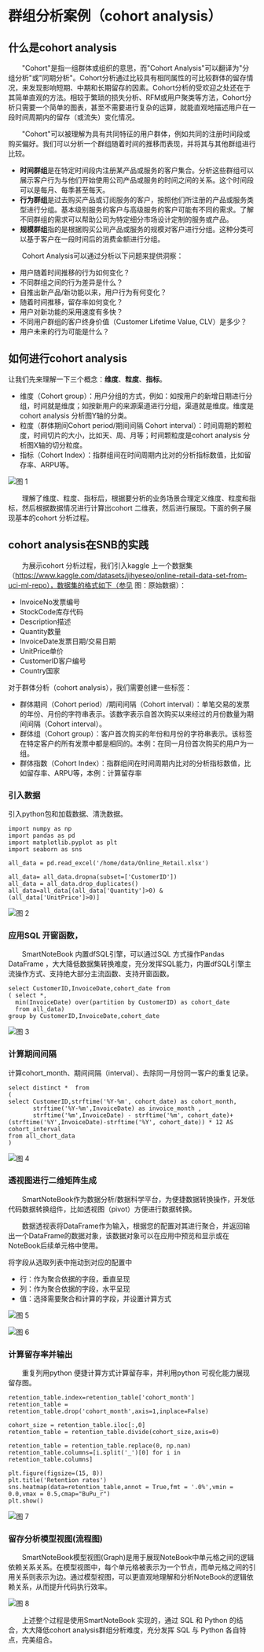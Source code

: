# 群组分析案例（cohort analysis）

## 什么是cohort analysis

&emsp;&emsp;"Cohort"是指一组群体或组织的意思，而"Cohort Analysis"可以翻译为"分组分析"或"同期分析"。Cohort分析通过比较具有相同属性的可比较群体的留存情况，来发现影响短期、中期和长期留存的因素。Cohort分析的受欢迎之处还在于其简单直观的方法。相较于繁琐的损失分析、RFM或用户聚类等方法，Cohort分析只需要一个简单的图表，甚至不需要进行复杂的运算，就能直观地描述用户在一段时间周期内的留存（或流失）变化情况。

&emsp;&emsp;"Cohort"可以被理解为具有共同特征的用户群体，例如共同的注册时间段或购买偏好。我们可以分析一个群组随着时间的推移而表现，并将其与其他群组进行比较。

- **时间群组**是在特定时间段内注册某产品或服务的客户集合。分析这些群组可以展示客户行为与他们开始使用公司产品或服务的时间之间的关系。这个时间段可以是每月、每季甚至每天。
- **行为群组**是过去购买产品或订阅服务的客户，按照他们所注册的产品或服务类型进行分组。基本级别服务的客户与高级服务的客户可能有不同的需求。了解不同群组的需求可以帮助公司为特定细分市场设计定制的服务或产品。
- **规模群组**指的是根据购买公司产品或服务的规模对客户进行分组。这种分类可以基于客户在一段时间后的消费金额进行分组。

&emsp;&emsp;Cohort Analysis可以通过分析以下问题来提供洞察：

- 用户随着时间推移的行为如何变化？
- 不同群组之间的行为差异是什么？
- 自推出新产品/新功能以来，用户行为有何变化？
- 随着时间推移，留存率如何变化？
- 用户对新功能的采用速度有多快？
- 不同用户群组的客户终身价值（Customer Lifetime Value, CLV）是多少？
- 用户未来的行为可能是什么？

## 如何进行cohort analysis

让我们先来理解一下三个概念：**维度**、**粒度**、**指标**。

- 维度（Cohort group）：用户分组的方式，例如：如按用户的新增日期进行分组，时间就是维度；如按新用户的来源渠道进行分组，渠道就是维度。维度是cohort analysis 分析图Y轴的分类。
- 粒度（群体期间Cohort period/期间间隔 Cohort interval）：时间周期的颗粒度，时间切片的大小，比如天、周、月等；时间颗粒度是cohort analysis 分析图X轴的切分粒度。
- 指标（Cohort Index）：指群组间在时间周期内比对的分析指标数值，比如留存率、ARPU等。


![图 1](../images/15a0a25c3a94a5ff65344320ef6f78dae99944ff64c58cebe2d1eb277d4e3a22.png)  


&emsp;&emsp;理解了维度、粒度、指标后，根据要分析的业务场景合理定义维度、粒度和指标，然后根据数据情况进行计算出cohort 二维表，然后进行展现。下面的例子展现基本的cohort 分析过程。

## cohort analysis在SNB的实践

&emsp;&emsp;为展示cohort 分析过程，我们引入kaggle 上一个数据集（https://www.kaggle.com/datasets/jihyeseo/online-retail-data-set-from-uci-ml-repo），数据集的格式如下（参见 图：原始数据）：
- InvoiceNo发票编号
- StockCode库存代码
- Description描述
- Quantity数量
- InvoiceDate发票日期/交易日期
- UnitPrice单价
- CustomerID客户编号
- Country国家

对于群体分析（cohort analysis），我们需要创建一些标签：

- 群体期间（Cohort period）/期间间隔（Cohort interval）：单笔交易的发票的年份、月份的字符串表示。该数字表示自首次购买以来经过的月份数量为期间间隔（Cohort interval）。
- 群体组（Cohort group）：客户首次购买的年份和月份的字符串表示。该标签在特定客户的所有发票中都是相同的。本例：在同一月份首次购买的用户为一组。
- 群体指数（Cohort Index）：指群组间在时间周期内比对的分析指标数值，比如留存率、ARPU等，本例：计算留存率

### 引入数据

引入python包和加载数据、清洗数据。


```
import numpy as np 
import pandas as pd 
import matplotlib.pyplot as plt
import seaborn as sns

all_data = pd.read_excel('/home/data/Online_Retail.xlsx')

all_data= all_data.dropna(subset=['CustomerID'])
all_data = all_data.drop_duplicates()
all_data=all_data[(all_data['Quantity']>0) & (all_data['UnitPrice']>0)]
```


![图 2](../images/e4e74fae4c1ffe94133eac3494d8f1ce09b50bd9a4068e2d427ff59b82dc59f4.png)  


### 应用SQL 开窗函数，

&emsp;&emsp;SmartNoteBook 内置dfSQL引擎，可以通过SQL 方式操作Pandas DataFrame ，大大降低数据集转换难度，充分发挥SQL能力，内置dfSQL引擎主流操作方式、支持绝大部分主流函数、支持开窗函数。


```
select CustomerID,InvoiceDate,cohort_date from 
( select *,
  min(InvoiceDate) over(partition by CustomerID) as cohort_date
  from all_data)
group by CustomerID,InvoiceDate,cohort_date
```

![图 3](../images/2ee3ab60e286e6741fd1a0f235bdd95ac6e5ee9baa57344502b88222e89eb3ec.png)  

### 计算期间间隔

计算cohort_month、期间间隔（interval）、去除同一月份同一客户的重复记录。

```
select distinct *  from 
(
select CustomerID,strftime('%Y-%m', cohort_date) as cohort_month,
       strftime('%Y-%m',InvoiceDate) as invoice_month ,
       strftime('%m',InvoiceDate) - strftime('%m', cohort_date)+(strftime('%Y',InvoiceDate)-strftime('%Y', cohort_date)) * 12 AS cohort_interval
from all_chort_data
)
```

![图 4](../images/136dc75287b4eb30c17f6c99a4d8c4f1a3c8c0a482d9b8ceccaafd55208ca0b0.png)  


### 透视图进行二维矩阵生成

&emsp;&emsp;SmartNoteBook作为数据分析/数据科学平台，为便捷数据转换操作，开发低代码数据转换组件，比如透视图（pivot）方便进行数据转换。

&emsp;&emsp;数据透视表将DataFrame作为输入，根据您的配置对其进行聚合，并返回输出一个DataFrame的数据对象，该数据对象可以在应用中预览和显示或在NoteBook后续单元格中使用。

将字段从选取列表中拖动到对应的配置中
- 行：作为聚合依据的字段，垂直呈现
- 列：作为聚合依据的字段，水平呈现
- 值：选择需要聚合和计算的字段，并设置计算方式

![图 5](../images/0bd093894279896e79ca8802830da5d1619b96767578a99072adad4ebd30d63b.png)  


![图 6](../images/3a523639776374f92bfce64a2173505ece3a61896f1def8fb4de957a62d5c10c.png)  

### 计算留存率并输出

&emsp;&emsp;重复列用python 便捷计算方式计算留存率，并利用python 可视化能力展现留存图。

```
retention_table.index=retention_table['cohort_month']
retention_table = retention_table.drop('cohort_month',axis=1,inplace=False) 

cohort_size = retention_table.iloc[:,0]
retention_table = retention_table.divide(cohort_size,axis=0)

retention_table = retention_table.replace(0, np.nan)
retention_table.columns=[i.split('_')[0] for i in retention_table.columns]
```


```
plt.figure(figsize=(15, 8))
plt.title('Retention rates')
sns.heatmap(data=retention_table,annot = True,fmt = '.0%',vmin = 0.0,vmax = 0.5,cmap="BuPu_r")
plt.show()
```

![图 7](../images/6e861dfab57948076f4beee9e5831d66241e32939050914dde0b4131c1cc6cb3.png)  


### 留存分析模型视图(流程图)

&emsp;&emsp;SmartNoteBook模型视图(Graph)是用于展现NoteBook中单元格之间的逻辑依赖关系关系。在模型视图中，每个单元格被表示为一个节点，而单元格之间的引用关系则表示为边。通过模型视图，可以更直观地理解和分析NoteBook的逻辑依赖关系，从而提升代码执行效率。

![图 8](../images/1503aab94691810592fe948674c397e90a3a6c38787ad96de650b88674b3fb46.png)  

&emsp;&emsp;上述整个过程是使用SmartNoteBook 实现的，通过 SQL 和 Python 的结合，大大降低cohort analysis群组分析难度，充分发挥 SQL 与 Python 各自特点，完美组合。
